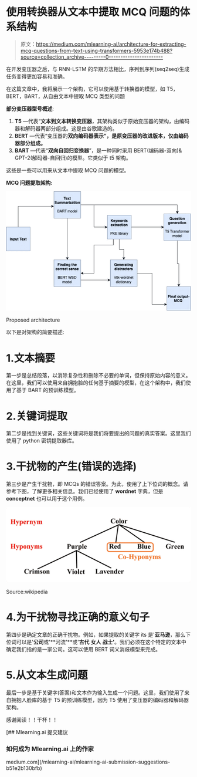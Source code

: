 # 使用转换器从文本中提取 MCQ 问题的体系结构

> 原文：<https://medium.com/mlearning-ai/architecture-for-extracting-mcq-questions-from-text-using-transformers-5953e174b488?source=collection_archive---------0----------------------->

在开发变压器之后，与 RNN-LSTM 的早期方法相比，序列到序列(seq2seq)生成任务变得更加容易和准确。

在这篇文章中，我将展示一个架构，它可以使用基于转换器的模型，如 T5，BERT，BART，从自由文本中提取 MCQ 类型的问题

**部分变压器型号概述**:

1.  **T5** —代表“**文本到文本转换变压器**，其架构类似于原始变压器的架构，由编码器和解码器两部分组成。这是由谷歌建造的。
2.  **BERT** —代表“变压器的**双向编码器表示”，是原变压器的改进版本，仅由编码器部分组成。**
3.  **BART** —代表“**双向自回归变换器**”，是一种同时采用 BERT(编码器-双向)& GPT-2(解码器-自回归)的模型。它类似于 t5 架构。

这些是一些可以用来从文本中提取 MCQ 问题的模型。

**MCQ 问题提取架构:**

![](img/d08f0e358a8bd6112b3ca0b163f55279.png)

Proposed architecture

以下是对架构的简要描述:

# 1.文本摘要

第一步是总结段落，以消除复杂性和删除不必要的单词，但保持原始内容的意义。在这里，我们可以使用来自拥抱脸的任何基于摘要的模型，在这个架构中，我们使用了基于 BART 的预训练模型。

# 2.关键词提取

第二步是找到关键词，这些关键词将是我们将要提出的问题的真实答案。这里我们使用了 python 密钥提取器库。

# 3.干扰物的产生(错误的选择)

第三步是产生干扰物，即 MCQs 的错误答案。为此，使用了上下位词的概念。请参考下图，了解更多相关信息。我们已经使用了 **wordnet** 字典，但是 **conceptnet** 也可以用于这个用例。

![](img/8c402cc7538c9cc537a5300f9f49b49d.png)

Source:wikipedia

# 4.为干扰物寻找正确的意义句子

第四步是确定文章的正确干扰物。例如，如果提取的关键字 its 是'**亚马逊**，那么下位词可以是'**公司**或'**河流'**或'**古代** **女人** **战士'**。我们必须在这个特定的文本中确定我们指的是一家公司。这可以使用 BERT 词义消歧模型来完成。

# 5.从文本生成问题

最后一步是基于关键字(答案)和文本作为输入生成一个问题。这里，我们使用了来自拥抱人脸库的基于 T5 的预训练模型，因为 T5 使用了变压器的编码器和解码器架构。

感谢阅读！！干杯！！

[](/mlearning-ai/mlearning-ai-submission-suggestions-b51e2b130bfb) [## Mlearning.ai 提交建议

### 如何成为 Mlearning.ai 上的作家

medium.com](/mlearning-ai/mlearning-ai-submission-suggestions-b51e2b130bfb)